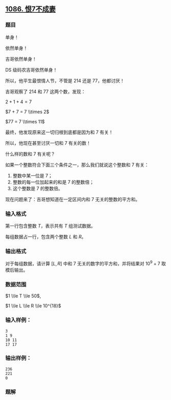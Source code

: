 ## [1086\. 恨7不成妻](https://www.acwing.com/problem/content/1088/)

### 题目

单身！

依然单身！

吉哥依然单身！

DS 级码农吉哥依然单身！

所以，他平生最恨情人节，不管是 $214$ 还是 $77$，他都讨厌！

吉哥观察了 $214$ 和 $77$ 这两个数，发现：

$2 + 1 + 4 = 7$

$7 + 7 = 7 \\times 2$

$77 = 7 \\times 11$

最终，他发现原来这一切归根到底都是因为和 $7$ 有关！

所以，他现在甚至讨厌一切和 $7$ 有关的数！

什么样的数和 $7$ 有关呢？

如果一个整数符合下面三个条件之一，那么我们就说这个整数和 $7$ 有关：

1. 整数中某一位是 $7$；
2. 整数的每一位加起来的和是 $7$ 的整数倍；
3. 这个整数是 $7$ 的整数倍。

现在问题来了：吉哥想知道在一定区间内和 $7$ 无关的整数的平方和。

### 输入格式

第一行包含整数 $T$，表示共有 $T$ 组测试数据。

每组数据占一行，包含两个整数 $L$ 和 $R$。

### 输出格式

对于每组数据，请计算 $[L,R]$ 中和 $7$ 无关的数字的平方和，并将结果对 $10^9+7$ 取模后输出。

### 数据范围

$1 \\le T \\le 50$,

$1 \\le L \\le R \\le 10^{18}$

### 输入样例：

```
3
1 9
10 11
17 17
```

### 输出样例：

```
236
221
0
```

### 题解

